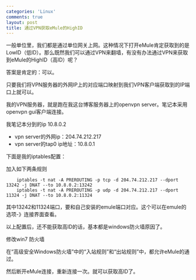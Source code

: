 ```yaml
--- 
categories: 'Linux'
comments: true
layout: post
title: 通过VPN获取eMule的HighID
---
```

一般单位里，我们都是通过单位网关上网。这种情况下打开eMule肯定获取到的是LowID（低ID）。那么既然我们可以通过VPN来翻墙，有没有办法通过VPN来获取到eMule的HighID（高ID）呢？

答案是肯定的：可以。

只要我们将VPN服务器的外网IP上的对应端口映射到我们VPN客户端获取到的IP端口上就可以。

我的VPN服务器，就是跑在我这台博客服务器上的openvpn server。笔记本采用openvpn gui客户端连接。

我笔记本分到的ip 10.8.0.2  

* vpn server的外网ip：204.74.212.217
* vpn server的tap0 ip地址：10.8.0.1

下面是我的iptables配置：

加入如下两条规则

```
    iptables -t nat -A PREROUTING -p tcp -d 204.74.212.217 --dport 13242 -j DNAT --to 10.8.0.2:13242   
    iptables -t nat -A PREROUTING -p udp -d 204.74.212.217 --dport 11324 -j DNAT --to 10.8.0.2:11324   
```

其中13242和11324端口，要和自己安装的emule端口对应。这个可以在emule的选项-》连接界面查看。

以上配置后，还不能获取高ID的话，基本都是windows防火墙原因了。

修改win7 防火墙

在“高级安全Windows防火墙”中的“入站规则”和“出站规则”中，都允许eMule的通过。

然后断开eMule连接，重新连接一次。就可以获取高ID了。
